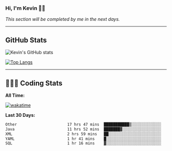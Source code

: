 ### Hi, I'm Kevin 👋🏻

_This section will be completed by me in the next days._


--- 
## GitHub Stats
![Kevin's GitHub stats](https://github-readme-stats.vercel.app/api?username=kevin-kraus&show_icons=true&theme=dark)

[![Top Langs](https://github-readme-stats.vercel.app/api/top-langs/?username=kevin-kraus&layout=compact&theme=dark)]()

---
## 🧑🏻‍💻 Coding Stats

**All Time:**

[![wakatime](https://wakatime.com/badge/user/2ee1869b-72a2-4c21-b5f7-e95432f5a1cf.svg?style=flat)](https://wakatime.com/@2ee1869b-72a2-4c21-b5f7-e95432f5a1cf)

**Last 30 Days:**

<!--START_SECTION:waka-->

```txt
Other                      17 hrs 47 mins  ███████████▒░░░░░░░░░░░░░   45.20 %
Java                       11 hrs 52 mins  ███████▓░░░░░░░░░░░░░░░░░   30.20 %
XML                        2 hrs 59 mins   ██░░░░░░░░░░░░░░░░░░░░░░░   07.59 %
YAML                       1 hr 41 mins    █░░░░░░░░░░░░░░░░░░░░░░░░   04.32 %
SQL                        1 hr 16 mins    ▓░░░░░░░░░░░░░░░░░░░░░░░░   03.23 %
```

<!--END_SECTION:waka-->
